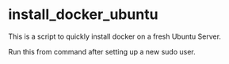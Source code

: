 # install_docker_ubuntu
This is a script to quickly install docker on a fresh Ubuntu Server.

Run this from command after setting up a new sudo user. 

